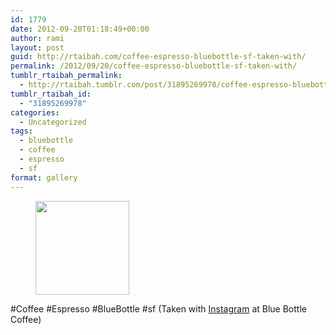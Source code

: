 ```yaml
---
id: 1779
date: 2012-09-20T01:18:49+00:00
author: rami
layout: post
guid: http://rtaibah.com/coffee-espresso-bluebottle-sf-taken-with/
permalink: /2012/09/20/coffee-espresso-bluebottle-sf-taken-with/
tumblr_rtaibah_permalink:
  - http://rtaibah.tumblr.com/post/31895269978/coffee-espresso-bluebottle-sf-taken-with
tumblr_rtaibah_id:
  - "31895269978"
categories:
  - Uncategorized
tags:
  - bluebottle
  - coffee
  - espresso
  - sf
format: gallery
---
```

<div id='gallery-85' class='gallery galleryid-1779 gallery-columns-3 gallery-size-thumbnail'>
  <figure class='gallery-item'> 
  
  <div class='gallery-icon landscape'>
    <a href='http://139.59.20.41/2012/09/20/coffee-espresso-bluebottle-sf-taken-with/attachment/1780/'><img width="150" height="150" src="http://139.59.20.41/wp-content/uploads/2012/09/tumblr_mamjndgwrQ1qb4qlko1_1280-150x150.jpg" class="attachment-thumbnail size-thumbnail" alt="" srcset="http://139.59.20.41/wp-content/uploads/2012/09/tumblr_mamjndgwrQ1qb4qlko1_1280-150x150.jpg 150w, http://139.59.20.41/wp-content/uploads/2012/09/tumblr_mamjndgwrQ1qb4qlko1_1280-300x300.jpg 300w, http://139.59.20.41/wp-content/uploads/2012/09/tumblr_mamjndgwrQ1qb4qlko1_1280-100x100.jpg 100w, http://139.59.20.41/wp-content/uploads/2012/09/tumblr_mamjndgwrQ1qb4qlko1_1280.jpg 612w" sizes="100vw" /></a>
  </div></figure>
</div>

#Coffee #Espresso #BlueBottle #sf (Taken with [Instagram](http://instagram.com) at Blue Bottle Coffee)